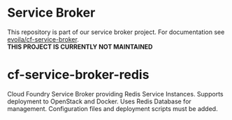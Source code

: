 # Service Broker
This repository is part of our service broker project. For documentation see [evoila/cf-service-broker](https://github.com/evoila/cf-service-broker).  
__THIS PROJECT IS CURRENTLY NOT MAINTAINED__

# cf-service-broker-redis
Cloud Foundry Service Broker providing Redis Service Instances. Supports deployment to OpenStack and Docker. Uses Redis Database for management. Configuration files and deployment scripts must be added. 
